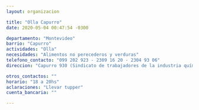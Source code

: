 ```yaml
---
layout: organizacion

title: "Olla Capurro"
date: 2020-05-04 00:47:54 -0300

departamento: "Montevideo"
barrio: "Capurro"
actividades: "Olla"
necesidades: "Alimentos no perecederos y verduras"
telefono_contacto: "099 202 923 - 2309 16 20 - 2304 93 06"
direccion: "Capurro 930 (Sindicato de trabajadores de la industria química)"

otros_contactos: ""
horario: "18 a 20hs"
aclaraciones: "Llevar tupper"
cuenta_bancaria: ""

---
```


